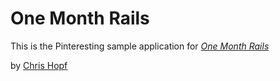 # One Month Rails

This is the Pinteresting sample application for [*One Month Rails*](http://onemonthrails.com)

by [Chris Hopf](http://chrishopf.com)
